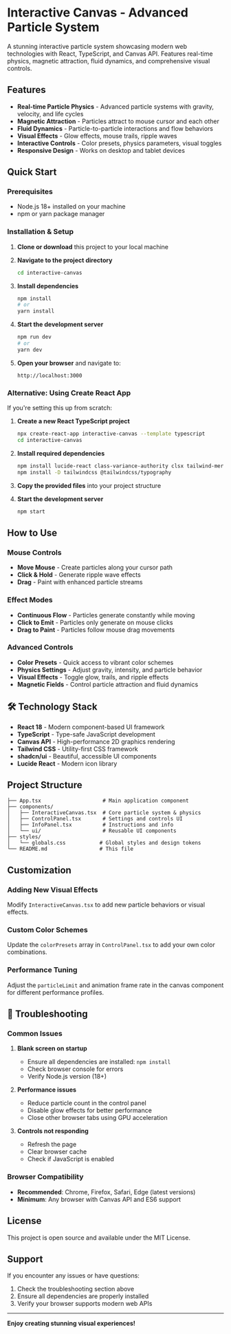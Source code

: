 # Interactive Canvas - Advanced Particle System

A stunning interactive particle system showcasing modern web technologies with React, TypeScript, and Canvas API. Features real-time physics, magnetic attraction, fluid dynamics, and comprehensive visual controls.

## Features

- **Real-time Particle Physics** - Advanced particle systems with gravity, velocity, and life cycles
- **Magnetic Attraction** - Particles attract to mouse cursor and each other
- **Fluid Dynamics** - Particle-to-particle interactions and flow behaviors
- **Visual Effects** - Glow effects, mouse trails, ripple waves
- **Interactive Controls** - Color presets, physics parameters, visual toggles
- **Responsive Design** - Works on desktop and tablet devices

## Quick Start

### Prerequisites

- Node.js 18+ installed on your machine
- npm or yarn package manager

### Installation & Setup

1. **Clone or download** this project to your local machine

2. **Navigate to the project directory**
   ```bash
   cd interactive-canvas
   ```

3. **Install dependencies**
   ```bash
   npm install
   # or
   yarn install
   ```

4. **Start the development server**
   ```bash
   npm run dev
   # or
   yarn dev
   ```

5. **Open your browser** and navigate to:
   ```
   http://localhost:3000
   ```

### Alternative: Using Create React App

If you're setting this up from scratch:

1. **Create a new React TypeScript project**
   ```bash
   npx create-react-app interactive-canvas --template typescript
   cd interactive-canvas
   ```

2. **Install required dependencies**
   ```bash
   npm install lucide-react class-variance-authority clsx tailwind-merge
   npm install -D tailwindcss @tailwindcss/typography
   ```

3. **Copy the provided files** into your project structure

4. **Start the development server**
   ```bash
   npm start
   ```

## How to Use

### Mouse Controls
- **Move Mouse** - Create particles along your cursor path
- **Click & Hold** - Generate ripple wave effects
- **Drag** - Paint with enhanced particle streams

### Effect Modes
- **Continuous Flow** - Particles generate constantly while moving
- **Click to Emit** - Particles only generate on mouse clicks
- **Drag to Paint** - Particles follow mouse drag movements

### Advanced Controls
- **Color Presets** - Quick access to vibrant color schemes
- **Physics Settings** - Adjust gravity, intensity, and particle behavior
- **Visual Effects** - Toggle glow, trails, and ripple effects
- **Magnetic Fields** - Control particle attraction and fluid dynamics

## 🛠 Technology Stack

- **React 18** - Modern component-based UI framework
- **TypeScript** - Type-safe JavaScript development
- **Canvas API** - High-performance 2D graphics rendering
- **Tailwind CSS** - Utility-first CSS framework
- **shadcn/ui** - Beautiful, accessible UI components
- **Lucide React** - Modern icon library

## Project Structure

```
├── App.tsx                    # Main application component
├── components/
│   ├── InteractiveCanvas.tsx  # Core particle system & physics
│   ├── ControlPanel.tsx       # Settings and controls UI
│   ├── InfoPanel.tsx          # Instructions and info
│   └── ui/                    # Reusable UI components
├── styles/
│   └── globals.css           # Global styles and design tokens
└── README.md                 # This file
```

## Customization

### Adding New Visual Effects
Modify `InteractiveCanvas.tsx` to add new particle behaviors or visual effects.

### Custom Color Schemes
Update the `colorPresets` array in `ControlPanel.tsx` to add your own color combinations.

### Performance Tuning
Adjust the `particleLimit` and animation frame rate in the canvas component for different performance profiles.

## 🔧 Troubleshooting

### Common Issues

1. **Blank screen on startup**
   - Ensure all dependencies are installed: `npm install`
   - Check browser console for errors
   - Verify Node.js version (18+)

2. **Performance issues**
   - Reduce particle count in the control panel
   - Disable glow effects for better performance
   - Close other browser tabs using GPU acceleration

3. **Controls not responding**
   - Refresh the page
   - Clear browser cache
   - Check if JavaScript is enabled

### Browser Compatibility
- **Recommended**: Chrome, Firefox, Safari, Edge (latest versions)
- **Minimum**: Any browser with Canvas API and ES6 support

## License

This project is open source and available under the MIT License.

## Support

If you encounter any issues or have questions:
1. Check the troubleshooting section above
2. Ensure all dependencies are properly installed
3. Verify your browser supports modern web APIs

---

**Enjoy creating stunning visual experiences!**

